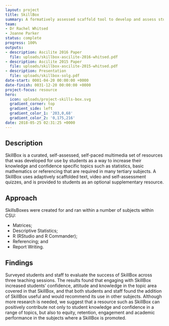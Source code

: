 ```yaml
---
layout: project
title: SkillBox
summary: A formatively assessed scaffold tool to develop and assess student skills.
team:
- Dr Rachel Whitsed
- Joanne Parker
status: complete
progress: 100%
outputs:
- description: Ascilite 2016 Paper
  file: uploads/skillbox-ascilite-2016-whitsed.pdf
- description: Ascilite 2015 Paper
  file: uploads/skillbox-ascilite-2015-whitsed.pdf
- description: Presentation
  file: uploads/skillbox-solg.pdf
date-start: 0001-04-20 00:00:00 +0000
date-finish: 0031-12-20 00:00:00 +0000
project-focus: resource
hero:
  icon: uploads/project-skills-box.svg
  gradient_corner: top
  gradient_side: left
  gradient_color_1: '203,0,68'
  gradient_color_2: '0,175,216'
date: 2018-05-25 02:31:25 +0000
---
```


## Description

SkillBox is a curated, self-assessed, self-paced multimedia set of resources that was developed for use by students as a way to increase their knowledge and confidence specific topics such as statistics, basic mathematics or referencing that are required in many tertiary subjects. A SkillBox uses
adaptively scaffolded text, video and self-assessment quizzes, and is provided to students as an optional supplementary resource.

## Approach

SkillsBoxes were created for and ran within a number of subjects within CSU:

- Matrices;
- Descriptive Statistics;
- R (RStudio and R Commander);
- Referencing; and
- Report Writing.

## Findings

Surveyed students and staff to evaluate the success of SkillBox across three teaching sessions. The results found that engaging with SkillBox increased students’ confidence, attitude and knowledge in the topic area covered in that SkillBox, and that both students and staff found the addition of SkillBox useful and would recommend its use in other subjects. Although more research is needed, we suggest that a resource such as SkillBox can positively contribute not only to student knowledge and confidence in a range of topics, but also to equity, retention, engagement and academic performance in the subjects where a SkillBox is promoted.
